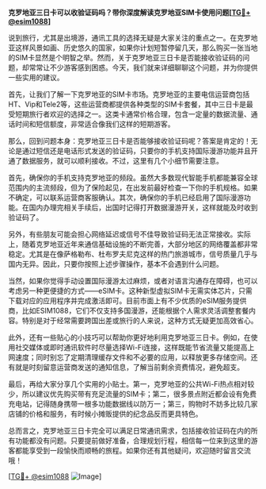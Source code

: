 **克罗地亚三日卡可以收验证码吗？带你深度解读克罗地亚SIM卡使用问题[[TG💪+ @esim1088](https://t.me/s/esim1088)]**

说到旅行，尤其是出境游，通讯工具的选择无疑是大家关注的重点之一。在克罗地亚这样风景如画、历史悠久的国家，如果你计划短暂停留几天，那么购买一张当地的SIM卡显然是个明智之举。然而，关于克罗地亚三日卡是否能接收验证码的问题，却常常让不少游客感到困惑。今天，我们就来详细聊聊这个问题，并为你提供一些实用的建议。

首先，让我们了解一下克罗地亚的SIM卡市场。克罗地亚的主要电信运营商包括HT、Vip和Tele2等，这些运营商都提供各种类型的SIM卡套餐，其中三日卡是最受短期旅行者欢迎的选择之一。这类卡通常价格合理，包含一定量的数据流量、通话时间和短信额度，非常适合像我们这样的短期游客。

那么，回到问题本身：克罗地亚三日卡是否能够接收验证码呢？答案是肯定的！无论是通过短信还是电话形式发送的验证码，只要你的手机支持国际漫游功能并且开通了数据服务，就可以顺利接收。不过，这里有几个小细节需要注意。

首先，确保你的手机支持克罗地亚的频段。虽然大多数现代智能手机都能兼容全球范围内的主流频段，但为了保险起见，在出发前最好检查一下你的手机规格。如果不确定，可以联系运营商客服确认。其次，确保你的手机已经启用了国际漫游功能。在国内办理完相关手续后，出国时记得打开数据漫游开关，这样就能及时收到验证码了。

另外，有些朋友可能会担心网络延迟或信号不佳导致验证码无法正常接收。实际上，随着克罗地亚近年来通信基础设施的不断完善，大部分地区的网络覆盖都非常稳定。尤其是在像萨格勒布、杜布罗夫尼克这样的热门旅游城市，信号质量几乎与国内无异。因此，只要你按照上述步骤操作，基本不会遇到什么问题。

当然，如果你觉得手动设置国际漫游太过麻烦，或者对语言沟通存在障碍，也可以考虑另一种更便捷的方式——eSIM卡。这种新型虚拟SIM卡无需实体芯片，只需下载对应的应用程序并完成激活即可。目前市面上有不少优质的eSIM服务提供商，比如ESIM1088，它们不仅支持多国漫游，还能根据个人需求灵活调整套餐内容。特别是对于经常需要跨国出差或旅行的人来说，这种方式无疑更加高效省心。

此外，还有一些贴心的小技巧可以帮助你更好地利用克罗地亚三日卡。例如，在使用社交媒体或即时通讯软件时尽量选择Wi-Fi连接，这样既能节省流量又能提高上网速度；同时别忘了定期清理缓存文件和不必要的应用，以释放更多存储空间。还有就是时刻留意运营商发送的通知信息，了解当前剩余资费情况，避免超支。

最后，再给大家分享几个实用的小贴士。第一，克罗地亚的公共Wi-Fi热点相对较少，所以建议优先购买带有充足流量的SIM卡；第二，很多景点附近都会设有免费充电站，记得随身携带一根多功能数据线以防万一；第三，购物时不妨多比较几家店铺的价格和服务，有时候小摊贩提供的纪念品反而更具特色。

总而言之，克罗地亚三日卡完全可以满足日常通讯需求，包括接收验证码在内的所有功能都没有问题。只要提前做好准备，合理规划行程，相信每一位来到这里的游客都能享受到一段愉快而顺畅的旅程。如果你还有其他疑问，欢迎随时留言交流哦！

[[TG💪+ @esim1088](https://t.me/s/esim1088) ![Image](https://i.postimg.cc/4NQfJmqS/Snipaste-2025-05-13-00-14-12.png)]
